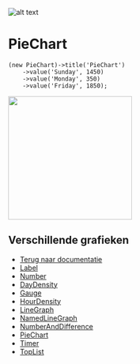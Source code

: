 ![alt text](https://cdn.marshmallow-office.com/media/images/logo/marshmallow.transparent.red.png "marshmallow.")

# PieChart
```
(new PieChart)->title('PieChart')
	->value('Sunday', 1450)
	->value('Monday', 350)
	->value('Friday', 1850);
```
<img src="https://marshmallow.dev/cdn/readme/statistics/PieChart.png" width=250>

## Verschillende grafieken
- [Terug naar documentatie](https://github.com/Marshmallow-Development/package-statistics/blob/master/README.md)
- [Label](https://github.com/Marshmallow-Development/package-statistics/blob/master/LABEL.md)
- [Number](https://github.com/Marshmallow-Development/package-statistics/blob/master/NUMBER.md)
- [DayDensity](https://github.com/Marshmallow-Development/package-statistics/blob/master/DAYDENSITY.md)
- [Gauge](https://github.com/Marshmallow-Development/package-statistics/blob/master/GAUGE.md)
- [HourDensity](https://github.com/Marshmallow-Development/package-statistics/blob/master/HOURDENSITY.md)
- [LineGraph](https://github.com/Marshmallow-Development/package-statistics/blob/master/LINEGRAPH.md)
- [NamedLineGraph](https://github.com/Marshmallow-Development/package-statistics/blob/master/NAMEDLINEGRAPH.md)
- [NumberAndDifference](https://github.com/Marshmallow-Development/package-statistics/blob/master/NUMBERANDDIFFERENCE.md)
- [PieChart](https://github.com/Marshmallow-Development/package-statistics/blob/master/PIECHART.md)
- [Timer](https://github.com/Marshmallow-Development/package-statistics/blob/master/TIMER.md)
- [TopList](https://github.com/Marshmallow-Development/package-statistics/blob/master/TOPLIST.md)